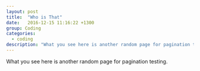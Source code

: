 ```yaml
---
layout: post
title:  "Who is That"
date:   2016-12-15 11:16:22 +1300
group: Coding
categories:
  - coding
description: "What you see here is another random page for pagination testing."
---
```

What you see here is another random page for pagination testing.
